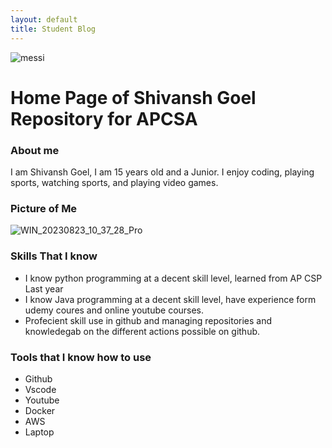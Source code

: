 ```yaml
---
layout: default
title: Student Blog
---
```

![messi](https://github.com/DeadshotLegend/shivansh/assets/49130076/b529c222-416e-4f7b-8433-47533d91cdad)

# Home Page of Shivansh Goel Repository for APCSA

### About me
I am Shivansh Goel, I am 15 years old and a Junior. I enjoy coding, playing sports, watching sports, and playing video games.


### Picture of Me
![WIN_20230823_10_37_28_Pro](https://github.com/DeadshotLegend/shivansh/assets/49130076/2fd5bd1b-c0a8-4da3-a2b6-d657cb5c57e2)

### Skills That I know
- I know python programming at a decent skill level, learned from AP CSP Last year
- I know Java programming at a decent skill level, have experience form udemy coures and online youtube courses.
- Profecient skill use in github and managing repositories and knowledegab on the different actions possible on github.

### Tools that I know how to use
- Github
- Vscode
- Youtube
- Docker
- AWS
- Laptop
